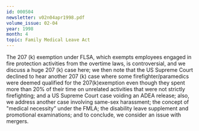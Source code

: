 ```yaml
---
id: 000504
newsletter: v02n04apr1998.pdf
volume_issue: 02-04
year: 1998
month: 4
topic: Family Medical Leave Act
---
```


The 207 (k) exemption under FLSA, which exempts employees engaged in fire protection activities from the overtime laws, is controversial, and we discuss a huge 207 (k) case here; we then note that the US Supreme Court declined to hear another 207 (k) case where some firefighter/paramedics were deemed qualified for the 207(k)exemption even though they spent more than 20% of their time on unrelated activities that were not strictly firefighting; and a US Supreme Court case voiding an ADEA release; also, we address another case involving same-sex harassment; the concept of "medical necessity” under the FMLA; the disability leave supplement and promotional examinations; and to conclude, we consider an issue with mergers.